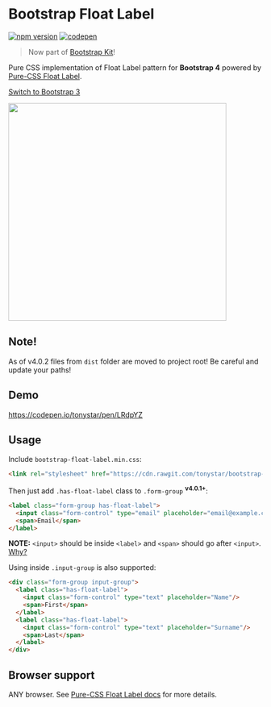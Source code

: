 Bootstrap Float Label
=====================

[![npm version](https://img.shields.io/npm/v/bootstrap-float-label.svg)](https://www.npmjs.com/package/bootstrap-float-label)
[![codepen](https://img.shields.io/badge/code-pen-d3d3d3.svg)](https://codepen.io/tonystar/pen/LRdpYZ)

> Now part of [Bootstrap Kit](https://bootstrap-kit.com/)!

Pure CSS implementation of Float Label pattern for **Bootstrap 4** powered by [Pure-CSS Float Label](https://github.com/tonystar/float-label-css).

[Switch to Bootstrap 3](https://github.com/tonystar/bootstrap-float-label/tree/v3-dev)

<img src="https://cdn.rawgit.com/tonystar/bootstrap-float-label/aced600/bootstrap-float-label.png" width="432"/>


## Note!

As of v4.0.2 files from `dist` folder are moved to project root! Be careful and update your paths!


## Demo

https://codepen.io/tonystar/pen/LRdpYZ


## Usage

Include `bootstrap-float-label.min.css`:
```html
<link rel="stylesheet" href="https://cdn.rawgit.com/tonystar/bootstrap-float-label/v4.0.2/bootstrap-float-label.min.css"/>
```

Then just add `.has-float-label` class to `.form-group` <sup>**v4.0.1+**</sup>:
```html
<label class="form-group has-float-label">
  <input class="form-control" type="email" placeholder="email@example.com"/>
  <span>Email</span>
</label>
```

**NOTE:** `<input>` should be inside `<label>` and `<span>` should go after `<input>`. [Why?](https://github.com/tonystar/float-label-css#usage)

Using inside `.input-group` is also supported:
```html
<div class="form-group input-group">
  <label class="has-float-label">
    <input class="form-control" type="text" placeholder="Name"/>
    <span>First</span>
  </label>
  <label class="has-float-label">
    <input class="form-control" type="text" placeholder="Surname"/>
    <span>Last</span>
  </label>
</div>
```


## Browser support

ANY browser. See [Pure-CSS Float Label docs](https://github.com/tonystar/float-label-css#browser-support) for more details.

